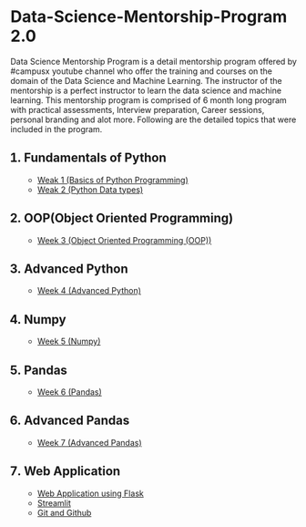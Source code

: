 # Data-Science-Mentorship-Program 2.0
Data Science Mentorship Program is a detail mentorship program offered by #campusx youtube channel who offer the training and courses on the domain of the Data Science and Machine Learning. The instructor of the mentorship is a perfect instructor to learn the data science and machine learning. This mentorship program is comprised of 6 month long program with practical assessments, Interview preparation, Career sessions, personal branding and alot more. Following are the detailed topics that were included in the program.
<ol>
<h2><li>Fundamentals of Python</li></h2>
  <ul>
    <li><a href='https://github.com/talhasiddique7/Data-Science-Mentorship-Program/tree/main/Weak%201%20(Basics%20of%20Python%20Programming)'>Weak 1 (Basics of Python Programming)</a></li>
    <li><a href='https://github.com/talhasiddique7/Data-Science-Mentorship-Program/tree/main/Weak%202%20(Python%20Data%20Types)'>Weak 2 (Python Data types)</a></li>
  </ul>
<h2><li>OOP(Object Oriented Programming)</li></h2>
  <ul>
  <li><a href='https://github.com/talhasiddique7/Data-Science-Mentorship-Program/tree/main/Week%203%20(Object%20Oriented%20Programming)(OOP)'>Week 3 (Object Oriented Programming (OOP))</a></li>
  </ul>
<h2><li>Advanced Python</li></h2>
  <ul>
    <li>
      <a href='https://github.com/talhasiddique7/Data-Science-Mentorship-Program/tree/main/Week%204%20(Advanced%20Python)'>Week 4 (Advanced Python)</a>
    </li>
  </ul>
  <h2><li>Numpy</li></h2>
  <ul>
    <li>
      <a href='https://github.com/talhasiddique7/Data-Science-Mentorship-Program/tree/main/Week%205%20(Numpy)'>Week 5 (Numpy)</a>
    </li>
    </li>
  </ul>
  <h2><li>Pandas</li></h2>
  <ul>
    <li>
      <a href='https://github.com/talhasiddique7/Data-Science-Mentorship-Program/tree/main/Week%206%20(Pandas)'>Week 6 (Pandas)</a></li>
  </ul>
  <h2><li>Advanced Pandas</li></h2>
  <ul>
    <li> <a href='https://github.com/talhasiddique7/Data-Science-Mentorship-Program/tree/main/Week%207%20(Advanced%20Pandas)'>Week 7 (Advanced Pandas)</a></li>
    
  </ul>

   <h2><li>Web Application</li></h2>
  <ul>
    <li> <a href='https://github.com/talhasiddique7/Data-Science-Mentorship-Program/tree/main/Week%205%20(Numpy)/Web%20Development%20using%20Flask%20(nlp-web-app-master)'>Web Application using Flask</a></li>
    <li> <a href='https://github.com/talhasiddique7/Data-Science-Mentorship-Program/tree/main/Week%207%20(Advanced%20Pandas)/Streamlit%20Basics/streamlit-basics-master'>Streamlit</a></li>
    <li> <a href='https://github.com/talhasiddique7/Data-Science-Mentorship-Program/blob/main/Week%207%20(Advanced%20Pandas)/Git%20and%20Github.pdf'>Git and Github</a></li>
    
  </ul>
</0l>




